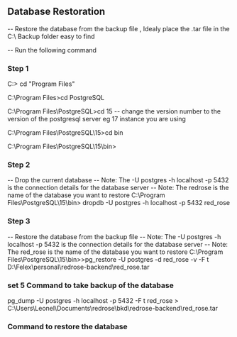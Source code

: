 
## Database Restoration

-- Restore the database from the backup file , Idealy place the .tar file in the C:\ Backup folder  easy to find

-- Run the following command

### Step 1

C:\> cd "Program Files"

C:\Program Files>cd PostgreSQL

C:\Program Files\PostgreSQL>cd 15   -- change the version number to the version of the postgresql server eg 17 instance you are using

C:\Program Files\PostgreSQL\15>cd bin

C:\Program Files\PostgreSQL\15\bin>

### Step 2
-- Drop the current database
-- Note: The -U postgres -h localhost -p 5432 is the connection details for the database server
-- Note: The redrose is the name of the database you want to restore
C:\Program Files\PostgreSQL\15\bin> dropdb -U postgres -h localhost -p 5432 red_rose

### Step 3
-- Restore the database from the backup file
-- Note: The -U postgres -h localhost -p 5432 is the connection details for the database server
-- Note: The red_rose is the name of the database you want to restore
C:\Program Files\PostgreSQL\15\bin>>pg_restore -U postgres -d red_rose -v -F t D:\Felex\personal\redrose-backend\red_rose.tar



### set 5 Command to take backup of the database
pg_dump -U postgres -h localhost -p 5432 -F t red_rose > C:\Users\Leonel\Documents\redrose\bkd\redrose-backend\red_rose.tar

### Command to restore the database